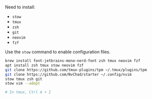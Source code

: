 Need to install:

- `stow`
- `tmux`
- `zsh`
- `git`
- `neovim`
- `fzf`

Use the `stow` command to enable configuration files.

```bash
brew install font-jetbrains-mono-nerd-font zsh tmux neovim fzf
apt install zsh tmux stow neovim fzf
git clone https://github.com/tmux-plugins/tpm ~/.tmux/plugins/tpm
git clone https://github.com/NvChad/starter ~/.config/nvim
stow tmux zsh git
stow vim --adopt

# In tmux, Ctrl A + I 
```
